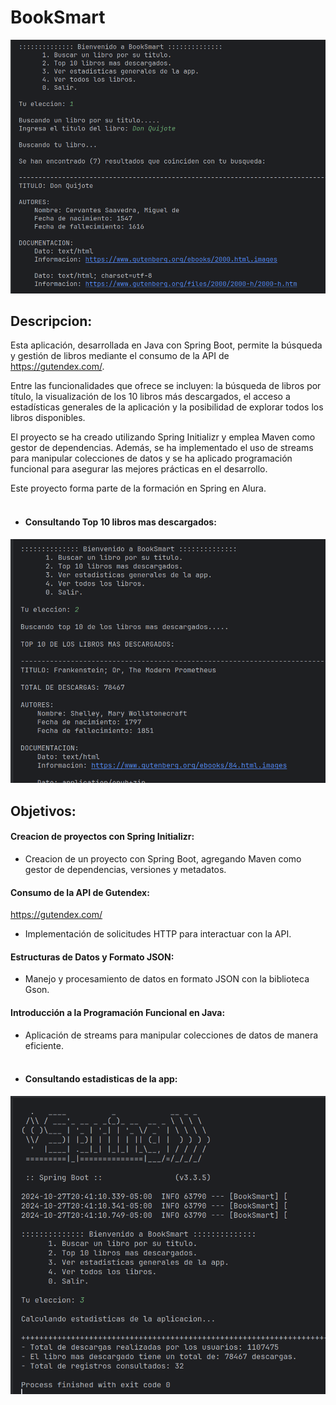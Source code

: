 # BookSmart

![Inicio aplicacion](./imagenes/InicioBookSmart.png)

## Descripcion:
Esta aplicación, desarrollada en Java con Spring Boot, permite la 
búsqueda y gestión de libros mediante el consumo de la API de
https://gutendex.com/.

Entre las funcionalidades que ofrece se incluyen: la búsqueda de 
libros por título, la visualización de los 10 libros más descargados, 
el acceso a estadísticas generales de la aplicación y la posibilidad 
de explorar todos los libros disponibles.

El proyecto se ha creado utilizando Spring Initializr y emplea Maven 
como gestor de dependencias. Además, se ha implementado el uso de 
streams para manipular colecciones de datos y se ha aplicado 
programación funcional para asegurar las mejores prácticas en el 
desarrollo.

Este proyecto forma parte de la formación en Spring en Alura.
<br><br>

- #### Consultando Top 10 libros mas descargados:
![Inicio aplicacion](./imagenes/top10Libros.png)

## Objetivos:

#### Creacion de proyectos con Spring Initializr:
- Creacion de un proyecto con Spring Boot, agregando Maven como gestor de
  dependencias, versiones y metadatos.

#### Consumo de la API de Gutendex:
https://gutendex.com/
- Implementación de solicitudes HTTP para interactuar con la API.

#### Estructuras de Datos y Formato JSON:
- Manejo y procesamiento de datos en formato JSON con la biblioteca Gson.

#### Introducción a la Programación Funcional en Java:
- Aplicación de streams para manipular colecciones de datos de manera eficiente.
<br><br>

- #### Consultando estadisticas de la app:
![Inicio aplicacion](./imagenes/estadisticas.png)